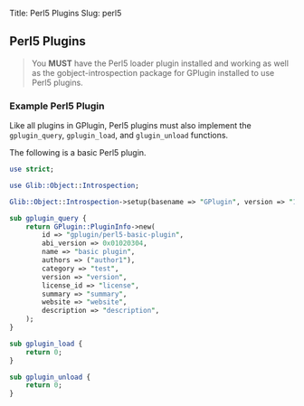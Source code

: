 Title: Perl5 Plugins
Slug: perl5

## Perl5 Plugins

> You **MUST** have the Perl5 loader plugin installed and working as well as
> the gobject-introspection package for GPlugin installed to use Perl5 plugins.

### Example Perl5 Plugin

Like all plugins in GPlugin, Perl5 plugins must also implement the
`gplugin_query`, `gplugin_load`, and `glugin_unload` functions.

The following is a basic Perl5 plugin.

```perl
use strict;

use Glib::Object::Introspection;

Glib::Object::Introspection->setup(basename => "GPlugin", version => "1.0", package=> "GPlugin");

sub gplugin_query {
	return GPlugin::PluginInfo->new(
		id => "gplugin/perl5-basic-plugin",
		abi_version => 0x01020304,
		name => "basic plugin",
		authors => ("author1"),
		category => "test",
		version => "version",
		license_id => "license",
		summary => "summary",
		website => "website",
		description => "description",
	);
}

sub gplugin_load {
	return 0;
}

sub gplugin_unload {
	return 0;
}
```

